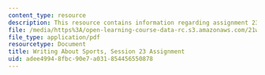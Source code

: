 ```yaml
---
content_type: resource
description: This resource contains information regarding assignment 23.
file: /media/https%3A/open-learning-course-data-rc.s3.amazonaws.com/21w-015-writing-and-rhetoric-writing-about-sports-fall-2013/adee49948fbc90e7a031854456550878_MIT21W_015F13_Assignment23.pdf
file_type: application/pdf
resourcetype: Document
title: Writing About Sports, Session 23 Assignment
uid: adee4994-8fbc-90e7-a031-854456550878
---
```

